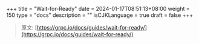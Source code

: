 +++
title = "Wait-for-Ready"
date = 2024-01-17T08:51:13+08:00
weight = 150
type = "docs"
description = ""
isCJKLanguage = true
draft = false
+++

> 原文: [https://grpc.io/docs/guides/wait-for-ready/](https://grpc.io/docs/guides/wait-for-ready/)
